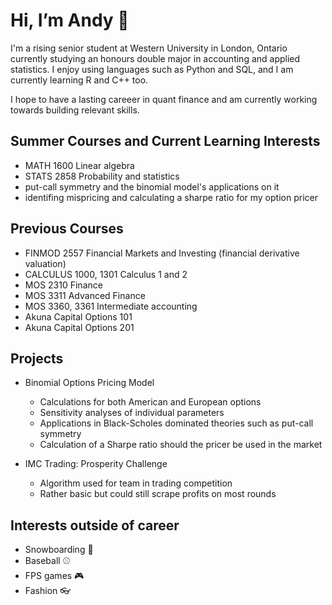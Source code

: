 # Hi, I’m Andy 👋

I'm a rising senior student at Western University in London, Ontario currently studying
an honours double major in accounting and applied statistics. I enjoy using languages such as Python and SQL, 
and I am currently learning R and C++ too. 

I hope to have a lasting careeer in quant finance and am currently working towards building relevant skills.

## Summer Courses and Current Learning Interests 
- MATH 1600 Linear algebra 
- STATS 2858 Probability and statistics 
- put-call symmetry and the binomial model's applications on it 
- identifing mispricing and calculating a sharpe ratio for my option pricer 

## Previous Courses 
- FINMOD 2557 Financial Markets and Investing (financial derivative valuation)
- CALCULUS 1000, 1301 Calculus 1 and 2 
- MOS 2310 Finance 
- MOS 3311 Advanced Finance 
- MOS 3360, 3361 Intermediate accounting 
- Akuna Capital Options 101
- Akuna Capital Options 201 

## Projects 
- Binomial Options Pricing Model 
    -  Calculations for both American and European options 
    -  Sensitivity analyses of individual parameters 
    -  Applications in Black-Scholes dominated theories such as put-call symmetry 
    -  Calculation of a Sharpe ratio should the pricer be used in the market

- IMC Trading: Prosperity Challenge 
    -  Algorithm used for team in trading competition
    -  Rather basic but could still scrape profits on most rounds

## Interests outside of career 
- Snowboarding 🎿
- Baseball ⚾ 
- FPS games 🎮
- Fashion 👓
